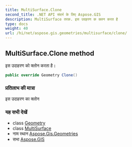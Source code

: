```yaml
---
title: MultiSurface.Clone
second_title: .NET API संदर्भ के लिए Aspose.GIS
description: MultiSurface तरक. इस उदहरण क क्लन करत है
type: docs
weight: 40
url: /hi/net/aspose.gis.geometries/multisurface/clone/
---
```

## MultiSurface.Clone method

इस उदाहरण को क्लोन करता है।

```csharp
public override Geometry Clone()
```

### प्रतिलाभ की मात्रा

इस उदाहरण का क्लोन

### यह सभी देखें

* class [Geometry](../../geometry/)
* class [MultiSurface](../)
* नाम स्थान [Aspose.Gis.Geometries](../../multisurface/)
* सभा [Aspose.GIS](../../../)


